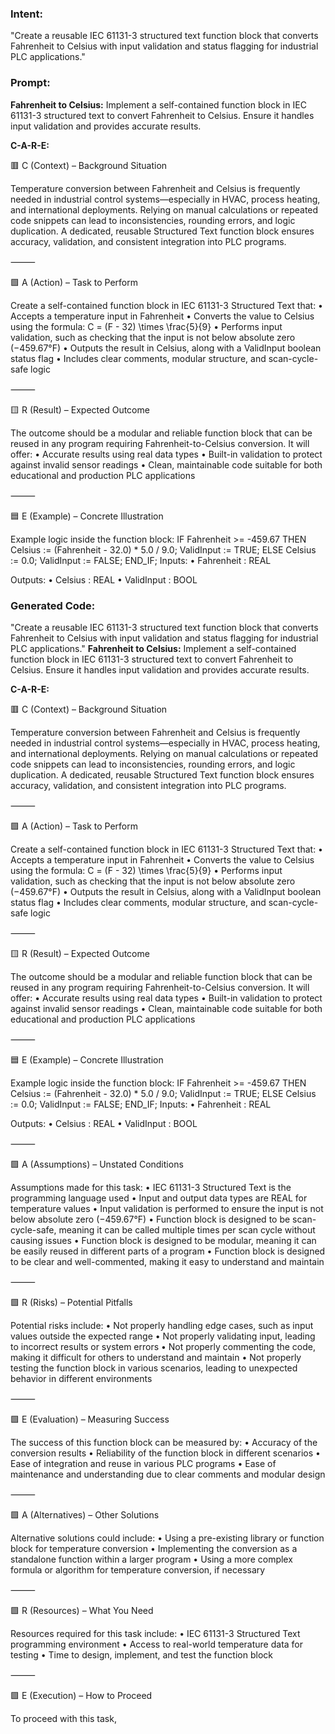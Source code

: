### Intent:
"Create a reusable IEC 61131-3 structured text function block that converts Fahrenheit to Celsius with input validation and status flagging for industrial PLC applications."

### Prompt:
**Fahrenheit to Celsius:**
Implement a self-contained function block in IEC 61131-3 structured text to convert Fahrenheit to Celsius. Ensure it handles input validation and provides accurate results.

**C-A-R-E:**

🟥 C (Context) – Background Situation

Temperature conversion between Fahrenheit and Celsius is frequently needed in industrial control systems—especially in HVAC, process heating, and international deployments. Relying on manual calculations or repeated code snippets can lead to inconsistencies, rounding errors, and logic duplication. A dedicated, reusable Structured Text function block ensures accuracy, validation, and consistent integration into PLC programs.

⸻

🟩 A (Action) – Task to Perform

Create a self-contained function block in IEC 61131-3 Structured Text that:
	•	Accepts a temperature input in Fahrenheit
	•	Converts the value to Celsius using the formula:
 C = (F - 32) \times \frac{5}{9}
	•	Performs input validation, such as checking that the input is not below absolute zero (−459.67°F)
	•	Outputs the result in Celsius, along with a ValidInput boolean status flag
	•	Includes clear comments, modular structure, and scan-cycle-safe logic

⸻

🟨 R (Result) – Expected Outcome

The outcome should be a modular and reliable function block that can be reused in any program requiring Fahrenheit-to-Celsius conversion. It will offer:
	•	Accurate results using real data types
	•	Built-in validation to protect against invalid sensor readings
	•	Clean, maintainable code suitable for both educational and production PLC applications

⸻

🟦 E (Example) – Concrete Illustration

Example logic inside the function block:
IF Fahrenheit >= -459.67 THEN
   Celsius := (Fahrenheit - 32.0) * 5.0 / 9.0;
   ValidInput := TRUE;
ELSE
   Celsius := 0.0;
   ValidInput := FALSE;
END_IF;
Inputs:
	•	Fahrenheit : REAL

Outputs:
	•	Celsius : REAL
	•	ValidInput : BOOL

### Generated Code:
"Create a reusable IEC 61131-3 structured text function block that converts Fahrenheit to Celsius with input validation and status flagging for industrial PLC applications."
**Fahrenheit to Celsius:**
Implement a self-contained function block in IEC 61131-3 structured text to convert Fahrenheit to Celsius. Ensure it handles input validation and provides accurate results.

**C-A-R-E:**

🟥 C (Context) – Background Situation

Temperature conversion between Fahrenheit and Celsius is frequently needed in industrial control systems—especially in HVAC, process heating, and international deployments. Relying on manual calculations or repeated code snippets can lead to inconsistencies, rounding errors, and logic duplication. A dedicated, reusable Structured Text function block ensures accuracy, validation, and consistent integration into PLC programs.

⸻

🟩 A (Action) – Task to Perform

Create a self-contained function block in IEC 61131-3 Structured Text that:
	•	Accepts a temperature input in Fahrenheit
	•	Converts the value to Celsius using the formula:
 C = (F - 32) \times \frac{5}{9}
	•	Performs input validation, such as checking that the input is not below absolute zero (−459.67°F)
	•	Outputs the result in Celsius, along with a ValidInput boolean status flag
	•	Includes clear comments, modular structure, and scan-cycle-safe logic

⸻

🟨 R (Result) – Expected Outcome

The outcome should be a modular and reliable function block that can be reused in any program requiring Fahrenheit-to-Celsius conversion. It will offer:
	•	Accurate results using real data types
	•	Built-in validation to protect against invalid sensor readings
	•	Clean, maintainable code suitable for both educational and production PLC applications

⸻

🟦 E (Example) – Concrete Illustration

Example logic inside the function block:
IF Fahrenheit >= -459.67 THEN
   Celsius := (Fahrenheit - 32.0) * 5.0 / 9.0;
   ValidInput := TRUE;
ELSE
   Celsius := 0.0;
   ValidInput := FALSE;
END_IF;
Inputs:
	•	Fahrenheit : REAL

Outputs:
	•	Celsius : REAL
	•	ValidInput : BOOL

⸻

🟩 A (Assumptions) – Unstated Conditions

Assumptions made for this task:
	•	IEC 61131-3 Structured Text is the programming language used
	•	Input and output data types are REAL for temperature values
	•	Input validation is performed to ensure the input is not below absolute zero (−459.67°F)
	•	Function block is designed to be scan-cycle-safe, meaning it can be called multiple times per scan cycle without causing issues
	•	Function block is designed to be modular, meaning it can be easily reused in different parts of a program
	•	Function block is designed to be clear and well-commented, making it easy to understand and maintain

⸻

🟩 R (Risks) – Potential Pitfalls

Potential risks include:
	•	Not properly handling edge cases, such as input values outside the expected range
	•	Not properly validating input, leading to incorrect results or system errors
	•	Not properly commenting the code, making it difficult for others to understand and maintain
	•	Not properly testing the function block in various scenarios, leading to unexpected behavior in different environments

⸻

🟩 E (Evaluation) – Measuring Success

The success of this function block can be measured by:
	•	Accuracy of the conversion results
	•	Reliability of the function block in different scenarios
	•	Ease of integration and reuse in various PLC programs
	•	Ease of maintenance and understanding due to clear comments and modular design

⸻

🟩 A (Alternatives) – Other Solutions

Alternative solutions could include:
	•	Using a pre-existing library or function block for temperature conversion
	•	Implementing the conversion as a standalone function within a larger program
	•	Using a more complex formula or algorithm for temperature conversion, if necessary

⸻

🟩 R (Resources) – What You Need

Resources required for this task include:
	•	IEC 61131-3 Structured Text programming environment
	•	Access to real-world temperature data for testing
	•	Time to design, implement, and test the function block

⸻

🟩 E (Execution) – How to Proceed

To proceed with this task,
